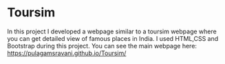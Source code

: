 # Toursim
In this project I developed a webpage similar to a toursim webpage where you can get detailed view of famous places in India.
I used HTML,CSS and Bootstrap during this project.
You can see the main webpage here: https://pulagamsravani.github.io/Toursim/
